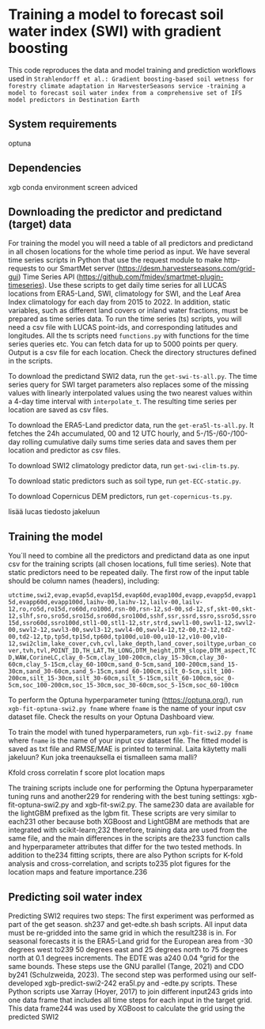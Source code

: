# Training a model to forecast soil water index (SWI) with gradient boosting

This code reproduces the data and model training and prediction workflows used in `Strahlendorff et al.: Gradient boosting-based soil wetness for forestry climate adaptation in HarvesterSeasons service -training a model to forecast soil water index from a comprehensive set of IFS model predictors in Destination Earth`  

## System requirements
optuna
## Dependencies

xgb conda environment
screen adviced

## Downloading the predictor and predictand (target) data
For training the model you will need a table of all predictors and predictand in all chosen locations for the whole time period as input. We have several time series scripts in Python that use the request module to make http-requests to our SmartMet server (https://desm.harvesterseasons.com/grid-gui) Time Series API (https://github.com/fmidev/smartmet-plugin-timeseries). Use these scripts to get daily time series for all LUCAS locations from ERA5-Land, SWI, climatology for SWI, and the Leaf Area Index climatology for each day from 2015 to 2022. In addition, static variables, such as different land covers or inland water fractions, must be prepared as time series data. To run the time series (ts) scripts, you will need a csv file with LUCAS point-ids, and corresponding latitudes and longitudes. All the ts scripts need `functions.py` with functions for the time series queries etc. You can fetch data for up to 5000 points per query. Output is a csv file for each location. Check the directory structures defined in the scripts. 

To download the predictand SWI2 data, run the `get-swi-ts-all.py`. The time series query for SWI target parameters also replaces some of the missing values with linearly interpolated values using the two nearest values within a 4-day time interval with `interpolate_t`. The resulting time series per location are saved as csv files.  

To download the ERA5-Land predictor data, run the `get-era5l-ts-all.py`. It fetches the 24h accumulated, 00 and 12 UTC hourly, and 5-/15-/60-/100-day rolling cumulative daily sums time series data and saves them per location and predictor as csv files.

To download SWI2 climatology predictor data, run `get-swi-clim-ts.py`. 

To download static predictors such as soil type, run `get-ECC-static.py`. 

To download Copernicus DEM predictors, run `get-copernicus-ts.py`. 

lisää lucas tiedosto jakeluun

## Training the model
You´ll need to combine all the predictors and predictand data as one input csv for the training scripts (all chosen locations, full time series). Note that static predictors need to be repeated daily. The first row of the input table should be column names (headers), including: 

`utctime,swi2,evap,evap5d,evap15d,evap60d,evap100d,evapp,evapp5d,evapp15d,evapp60d,evapp100d,laihv-00,laihv-12,lailv-00,lailv-12,ro,ro5d,ro15d,ro60d,ro100d,rsn-00,rsn-12,sd-00,sd-12,sf,skt-00,skt-12,slhf,sro,sro5d,sro15d,sro60d,sro100d,sshf,ssr,ssrd,ssro,ssro5d,ssro15d,ssro60d,ssro100d,stl1-00,stl1-12,str,strd,swvl1-00,swvl1-12,swvl2-00,swvl2-12,swvl3-00,swvl3-12,swvl4-00,swvl4-12,t2-00,t2-12,td2-00,td2-12,tp,tp5d,tp15d,tp60d,tp100d,u10-00,u10-12,v10-00,v10-12,swi2clim,lake_cover,cvh,cvl,lake_depth,land_cover,soiltype,urban_cover,tvh,tvl,POINT_ID,TH_LAT,TH_LONG,DTM_height,DTM_slope,DTM_aspect,TCD,WAW,CorineLC,clay_0-5cm,clay_100-200cm,clay_15-30cm,clay_30-60cm,clay_5-15cm,clay_60-100cm,sand_0-5cm,sand_100-200cm,sand_15-30cm,sand_30-60cm,sand_5-15cm,sand_60-100cm,silt_0-5cm,silt_100-200cm,silt_15-30cm,silt_30-60cm,silt_5-15cm,silt_60-100cm,soc_0-5cm,soc_100-200cm,soc_15-30cm,soc_30-60cm,soc_5-15cm,soc_60-100cm`

To perform the Optuna hyperparameter tuning (https://optuna.org/), run `xgb-fit-optuna-swi2.py fname` where `fname` is the name of your input csv dataset file. Check the results on your Optuna Dashboard view. 

To train the model with tuned hyperparameters, run `xgb-fit-swi2.py fname` where `fname` is the name of your input csv dataset file. The fitted model is saved as txt file and RMSE/MAE is printed to terminal. 
Laita käytetty malli jakeluun? Kun joka treenauksella ei tismalleen sama malli? 

Kfold 
cross correlatin
f score 
plot location maps

The training scripts include one for performing the Optuna hyperparameter tuning runs and another229
for rendering with the best tuning settings: xgb-fit-optuna-swi2.py and xgb-fit-swi2.py. The same230
data are available for the lightGBM prefixed as the lgbm fit. These scripts are very similar to each231
other because both XGBoost and LightGBM are methods that are integrated with scikit-learn;232
therefore, training data are used from the same file, and the main differences in the scripts are the233
function calls and hyperparameter attributes that differ for the two tested methods. In addition to the234
fitting scripts, there are also Python scripts for K-fold analysis and cross-correlation, and scripts to235
plot figures for the location maps and feature importance.236

## Predicting soil water index
Predicting SWI2 requires two steps: The first experiment was performed as part of the get season. sh237
and get-edte.sh bash scripts. All input data must be re-gridded into the same grid in which the result238
is in. For seasonal forecasts it is the ERA5-Land grid for the European area from -30 degrees west to239
50 degrees east and 25 degrees north to 75 degrees north at 0.1 degrees increments. The EDTE was a240
0.04 °grid for the same bounds. These steps use the GNU parallel (Tange, 2021) and CDO by241
(Schulzweida, 2023). The second step was performed using our self-developed xgb-predict-swi2-242
era5l.py and -edte.py scripts. These Python scripts use Xarray (Hoyer, 2017) to join different input243
grids into one data frame that includes all time steps for each input in the target grid. This data frame244
was used by XGBoost to calculate the grid using the predicted SWI2
